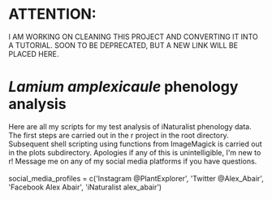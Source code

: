 # ATTENTION: 
  I AM WORKING ON CLEANING THIS PROJECT AND CONVERTING IT INTO A TUTORIAL. SOON TO BE DEPRECATED, BUT A NEW LINK WILL BE PLACED HERE. 
# *Lamium amplexicaule* phenology analysis
  Here are all my scripts for my test analysis of iNaturalist phenology data.
  The first steps are carried out in the r project in the root directory.
  Subsequent shell scripting using functions from ImageMagick is carried out in the plots subdirectory.
  Apologies if any of this is unintelligible, I'm new to r!
  Message me on any of my social media platforms if you have questions.<br/><br/>
  social_media_profiles = c('Instagram @PlantExplorer', 'Twitter @Alex_Abair', 'Facebook Alex Abair', 'iNaturalist alex_abair')  
